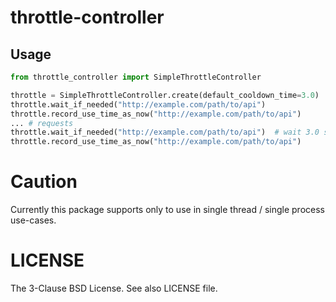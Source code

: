 # throttle-controller

## Usage

```python
from throttle_controller import SimpleThrottleController

throttle = SimpleThrottleController.create(default_cooldown_time=3.0)
throttle.wait_if_needed("http://example.com/path/to/api")
throttle.record_use_time_as_now("http://example.com/path/to/api")
... # requests
throttle.wait_if_needed("http://example.com/path/to/api")  # wait 3.0 seconds
throttle.record_use_time_as_now("http://example.com/path/to/api")
```

# Caution

Currently this package supports only to use in single thread / single process use-cases.

# LICENSE

The 3-Clause BSD License. See also LICENSE file.
